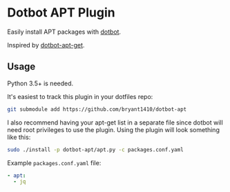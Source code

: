 # Dotbot APT Plugin

Easily install APT packages with [dotbot](https://github.com/anishathalye/dotbot).

Inspired by [dotbot-apt-get](https://github.com/rubenvereecken/dotbot-apt-get).

## Usage

Python 3.5+ is needed.

It's easiest to track this plugin in your dotfiles repo:

```bash
git submodule add https://github.com/bryant1410/dotbot-apt
```

I also recommend having your apt-get list in a separate file since dotbot will need root privileges to use the plugin.
Using the plugin will look something like this:

```bash
sudo ./install -p dotbot-apt/apt.py -c packages.conf.yaml
```

Example `packages.conf.yaml` file:

```yaml
- apt:
  - jq
```

